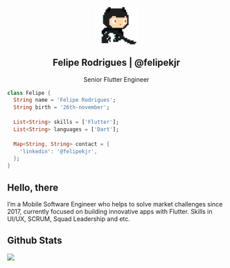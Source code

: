 <p align="center">
 <img width="100px" src="https://github.com/hendrasob/hendrasob/blob/master/assets/github.gif" align="center" alt="Hendrasob's GitHub Readme" />
 <h2 align="center">Felipe Rodrigues | @felipekjr</h2>
 <p align="center">Senior Flutter Engineer</p>
</p>

```dart
class Felipe {
  String name = 'Felipe Rodrigues';
  String birth = '26th-november';
  
  List<String> skills = ['Flutter'];
  List<String> languages = ['Dart'];
  
  Map<String, String> contact = {
    'linkedin': '@felipekjr',
  };
}
```

## Hello, there

I’m a Mobile Software Engineer who helps to solve market challenges since 2017, currently focused on building innovative apps with Flutter. Skills in UI/UX, SCRUM, Squad Leadership and etc.

## Github Stats
 
 <a href="https://github.com/felipekjr">
  <img height="180em" src="https://github-readme-stats.vercel.app/api?username=felipekjr&theme=nord&show_icons=true" />
</a> 
 
